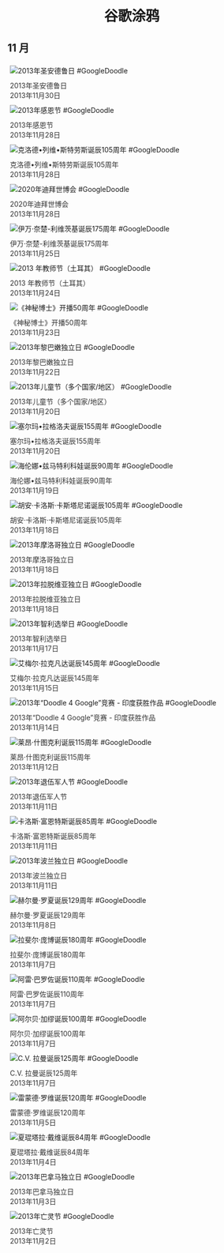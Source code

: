 
<h1 align="center"> 谷歌涂鸦 </h1>




## 11 月

<div class="image">


<img src="https://lh3.googleusercontent.com/lOBKgk7TFOlBynzcRbbsagOS8sMxE-pSaN3w40iMrvHKo2KuNUiQMahYL5HfmCZ8uIutYvMmWmTS-npApgir-zrFdF5ZbCy_BS_jQ5brhw" alt="2013年圣安德鲁日 #GoogleDoodle" style="margin: 5px"/>
<div class="info" style="font-size: 14px; color:#333333; margin:5px"><div class="title">2013年圣安德鲁日</div><div class="date">2013年11月30日</div></div>

<img src="https://lh3.googleusercontent.com/OuJ6d8FbVYm6hHF0xVAwLm9EFuublRkhIcKnnpz-MnPjxJHANNcFzxEHkQtpdZfXcJCEMgD0OsNFXitVomojklw7IkuiA45XVqQIS_S0" alt="2013年感恩节 #GoogleDoodle" style="margin: 5px"/>
<div class="info" style="font-size: 14px; color:#333333; margin:5px"><div class="title">2013年感恩节</div><div class="date">2013年11月28日</div></div>

<img src="https://lh3.googleusercontent.com/iDXl-EyiQmbdyuKRX3S7NY-9gANjLU411ksQeJ24qoCUPTDTjoaq-RCjafYdVEL5g8JCEa7PeUOeDt-piPLeZGZ259UgopY-VcOLYLaDKQ" alt="克洛德•列维•斯特劳斯诞辰105周年 #GoogleDoodle" style="margin: 5px"/>
<div class="info" style="font-size: 14px; color:#333333; margin:5px"><div class="title">克洛德•列维•斯特劳斯诞辰105周年</div><div class="date">2013年11月28日</div></div>

<img src="https://lh3.googleusercontent.com/i6Nnm9l3vbDNbiuggo9U_YHgOQPtG-5_Z7FJT0R0oIRy-6RQIFfChpphPrAN5ImzfdKP5Xj5pQ_Ait10rn28qmqNlkhgqdAdl-AADlo" alt="2020年迪拜世博会 #GoogleDoodle" style="margin: 5px"/>
<div class="info" style="font-size: 14px; color:#333333; margin:5px"><div class="title">2020年迪拜世博会</div><div class="date">2013年11月28日</div></div>

<img src="https://lh3.googleusercontent.com/ukw6M9ixfVwBUKHOI9ZZS_PowKcwHrJAIHwhZvlL5J6GJh5lQXDyZosIP2YdgkrIH948Ys6XIYFYsA-jGF6rn89kqCVqLZftLYHJF4C_1Q" alt="伊万·奈楚-利维茨基诞辰175周年 #GoogleDoodle" style="margin: 5px"/>
<div class="info" style="font-size: 14px; color:#333333; margin:5px"><div class="title">伊万·奈楚-利维茨基诞辰175周年</div><div class="date">2013年11月25日</div></div>

<img src="https://lh3.googleusercontent.com/udBBjtxEolCcaurziTrn93vEdVuuvlHWXNA640bCw77egU_8HELPz4l4xUNknEp5iBQJfYHqLYlipaY-zkxKVqYUmEsBqhxKdDVymtjZ" alt="2013 年教师节（土耳其） #GoogleDoodle" style="margin: 5px"/>
<div class="info" style="font-size: 14px; color:#333333; margin:5px"><div class="title">2013 年教师节（土耳其）</div><div class="date">2013年11月24日</div></div>

<img src="https://lh3.googleusercontent.com/FFIDox5nyxdqxsXUsv2rNOrWTYIBH01HNUoqrCz_gTmgTkMr6PHpR5T0VjTo7hDvk8It8nkvN9TgadgPVfjeA3LIZIpErcUR3l87-rw" alt="《神秘博士》开播50周年 #GoogleDoodle" style="margin: 5px"/>
<div class="info" style="font-size: 14px; color:#333333; margin:5px"><div class="title">《神秘博士》开播50周年</div><div class="date">2013年11月23日</div></div>

<img src="https://lh3.googleusercontent.com/sfzRGpod1vHiuFcOmG0tKjEDArUA0MBaX4qxjbdWzvpjOQ9JlyICrs5U5q3E8rcZmN5mki4GpDmMEYJqAmPGHNGNkdwxg-qwwmKR6TWBZA" alt="2013年黎巴嫩独立日 #GoogleDoodle" style="margin: 5px"/>
<div class="info" style="font-size: 14px; color:#333333; margin:5px"><div class="title">2013年黎巴嫩独立日</div><div class="date">2013年11月22日</div></div>

<img src="https://lh3.googleusercontent.com/p0kRmY2DuwCOgz9eAqjKfCfiJK-XeNuzZ-jLNxGOeBef1GoFC1k9fQhsfe-fSyT1MNRwzaKADO2d94jzw-ztRvl6AcAw48808Pw244Gy" alt="2013年儿童节（多个国家/地区） #GoogleDoodle" style="margin: 5px"/>
<div class="info" style="font-size: 14px; color:#333333; margin:5px"><div class="title">2013年儿童节（多个国家/地区）</div><div class="date">2013年11月20日</div></div>

<img src="https://lh3.googleusercontent.com/-f0vgUiymftI74PoUZ0DDqHwPqErPE7kK4m9tV1ueJLj3g9lLfTvLtK80V3saWQppEtLLrJiKnE0ZIbL89wYEen2qX-bzZVpN4qodlFqZw" alt="塞尔玛•拉格洛夫诞辰155周年 #GoogleDoodle" style="margin: 5px"/>
<div class="info" style="font-size: 14px; color:#333333; margin:5px"><div class="title">塞尔玛•拉格洛夫诞辰155周年</div><div class="date">2013年11月20日</div></div>

<img src="https://lh3.googleusercontent.com/4lBGXQkQUCN7NphJ1uYiKLRXGA7AJigOcWCPQwCt5h5AAYKuN5nNz7-dZwE9MFMB2BGb119XHp6WmYsdawXBrgC7V2qFqEcIy1AGcb31" alt="海伦娜•兹马特利科娃诞辰90周年 #GoogleDoodle" style="margin: 5px"/>
<div class="info" style="font-size: 14px; color:#333333; margin:5px"><div class="title">海伦娜•兹马特利科娃诞辰90周年</div><div class="date">2013年11月19日</div></div>

<img src="https://lh3.googleusercontent.com/afrychNkjvxmAn1aumFDNqpRgd9Kf7lK_6fNkArSpxYegIb2mmUCeueIyuS-RoBKizqgKCny5VxzEqsEjq8F_lMpx3pqbYIVPZP6Xbvn" alt="胡安·卡洛斯·卡斯塔尼诺诞辰105周年 #GoogleDoodle" style="margin: 5px"/>
<div class="info" style="font-size: 14px; color:#333333; margin:5px"><div class="title">胡安·卡洛斯·卡斯塔尼诺诞辰105周年</div><div class="date">2013年11月18日</div></div>

<img src="https://lh3.googleusercontent.com/jl_R_AdDpXo-UEwpH7KPvVFRu9jRglidFet7LemQouQ8dn5wV1Pdb6KG3YKYFqk26s6al5KXyEXU-xr7wFhhLV9NZ4S8zw0M3k-GTuQ" alt="2013年摩洛哥独立日 #GoogleDoodle" style="margin: 5px"/>
<div class="info" style="font-size: 14px; color:#333333; margin:5px"><div class="title">2013年摩洛哥独立日</div><div class="date">2013年11月18日</div></div>

<img src="https://lh3.googleusercontent.com/LU_aCPaqucvPTvx644I59Fi9TjSGd86QySUYXDQJH-usk2M2IKywXwWhz4DrIaWFnedYiVRFGDdjNsb3MPP0t5SV5LhP3TxgCUXxz64" alt="2013年拉脱维亚独立日 #GoogleDoodle" style="margin: 5px"/>
<div class="info" style="font-size: 14px; color:#333333; margin:5px"><div class="title">2013年拉脱维亚独立日</div><div class="date">2013年11月18日</div></div>

<img src="https://lh3.googleusercontent.com/s9PzZ97RR4R2L5cBMiAwnu4fZjPZbA69rWI0JYnupveBgbjE6Ht4A6sUXKn8EAzd_0L2yqZ8IZJFR6sxJZYhS0f4aXmZ9De_Joty1GMP" alt="2013年智利选举日 #GoogleDoodle" style="margin: 5px"/>
<div class="info" style="font-size: 14px; color:#333333; margin:5px"><div class="title">2013年智利选举日</div><div class="date">2013年11月17日</div></div>

<img src="https://lh3.googleusercontent.com/-vP4LkGFMYUUWcId4O9Ic3fr1tRwTwK-vb4i1racOmOJhn02IWTM2HeEbrUrXkYZDgJRPiSHdhZQTl3CnhnWoism2j9QDdauGUwV7-L9" alt="艾梅尔·拉克凡达诞辰145周年 #GoogleDoodle" style="margin: 5px"/>
<div class="info" style="font-size: 14px; color:#333333; margin:5px"><div class="title">艾梅尔·拉克凡达诞辰145周年</div><div class="date">2013年11月15日</div></div>

<img src="https://lh3.googleusercontent.com/Vc10EVHhAur4TIHa5sZZnXGsZy59lXDi2OSi676KV44gTJvFFRlBxs88xpeEXDKe1SVwvZVOsMwVvgNPgOWoXSxMcvK3WwAWX22nMVg" alt="2013年“Doodle 4 Google”竞赛 - 印度获胜作品 #GoogleDoodle" style="margin: 5px"/>
<div class="info" style="font-size: 14px; color:#333333; margin:5px"><div class="title">2013年“Doodle 4 Google”竞赛 - 印度获胜作品</div><div class="date">2013年11月14日</div></div>

<img src="https://lh3.googleusercontent.com/3O2fPNAyZEBFh_dOgeWPrzSvvYWaqSiYag6SQ-NTzAftQjluQnTESWqPI_ZnjT4O-BJQr7lrjOdHbXAMF7kC6M7tCmIhMfBUm8Qx4YHW3g" alt="莱昂·什图克利诞辰115周年 #GoogleDoodle" style="margin: 5px"/>
<div class="info" style="font-size: 14px; color:#333333; margin:5px"><div class="title">莱昂·什图克利诞辰115周年</div><div class="date">2013年11月12日</div></div>

<img src="https://lh3.googleusercontent.com/7nKXb4ztNdvp3XyLRI5udBeUZmN39iuVRH6ER2UnCTmR68nhg28WAjiiQYj88FlOu07AWmNijpprmwUaEeTWRyzGK3gz7igN6Nq0yD1tcg" alt="2013年退伍军人节 #GoogleDoodle" style="margin: 5px"/>
<div class="info" style="font-size: 14px; color:#333333; margin:5px"><div class="title">2013年退伍军人节</div><div class="date">2013年11月11日</div></div>

<img src="https://lh3.googleusercontent.com/2Oa4bfC-41wo-FLUvGNFdjv3ZfZE4McvokZUxgeWHvt6t4nCRBLGqejoTGiaWvWp9il-9cw3ACtTSFgeLxoeutzeQ1HRb4nAv06DvAqm" alt="卡洛斯·富恩特斯诞辰85周年 #GoogleDoodle" style="margin: 5px"/>
<div class="info" style="font-size: 14px; color:#333333; margin:5px"><div class="title">卡洛斯·富恩特斯诞辰85周年</div><div class="date">2013年11月11日</div></div>

<img src="https://lh3.googleusercontent.com/RmIxdcQA0UOwqmahVnaDqoMSf7hcz9PZdPK5F6heUBf7OVj4KOs77AFDkJgoo-sYffx2ivP5ogDYW013trEFZXX5IShphELNH68qV9A" alt="2013年波兰独立日 #GoogleDoodle" style="margin: 5px"/>
<div class="info" style="font-size: 14px; color:#333333; margin:5px"><div class="title">2013年波兰独立日</div><div class="date">2013年11月11日</div></div>

<img src="https://lh3.googleusercontent.com/gcKLiB4GAMeFmElg3j0zL0iKSqSXPc_MJVqzuSSc1MCQY6-rETf7tj-DJbzmzjFnGRCRonTtJzYX1ZZwzCbuzwzrnHbg0fTy_9Y8PGRgfg" alt="赫尔曼·罗夏诞辰129周年 #GoogleDoodle" style="margin: 5px"/>
<div class="info" style="font-size: 14px; color:#333333; margin:5px"><div class="title">赫尔曼·罗夏诞辰129周年</div><div class="date">2013年11月8日</div></div>

<img src="https://lh3.googleusercontent.com/O-LqfNrGzdGZmyhVHrWQrIKjIlH_l6LOkuQ9MvWl7U3DpGp0hd970vDXMH68wfMMrBvtvZd2bgg5KZ-ClgXylsfSif1p7FkknGLSX8Q" alt="拉斐尔·庞博诞辰180周年 #GoogleDoodle" style="margin: 5px"/>
<div class="info" style="font-size: 14px; color:#333333; margin:5px"><div class="title">拉斐尔·庞博诞辰180周年</div><div class="date">2013年11月7日</div></div>

<img src="https://lh3.googleusercontent.com/knajLKBmgyiHrjy9mUrGYNfvT-mVHljUAQwuV-0UdxGoEJn_wS-9015tEcITiLQgqJpDi7-dHFTABzS6kVHeFBBCC61Z4LZvJ7PowYsUcg" alt="阿雷·巴罗佐诞辰110周年 #GoogleDoodle" style="margin: 5px"/>
<div class="info" style="font-size: 14px; color:#333333; margin:5px"><div class="title">阿雷·巴罗佐诞辰110周年</div><div class="date">2013年11月7日</div></div>

<img src="https://lh3.googleusercontent.com/WV0625nEE4zTFx-9RPlIF9Kurq14q1cZTbMFHkoq0n47dxNv6OC3GcqYX0DhTfJKi3JUIkWKyAQAKBGmXkAY5t_jivq9vpZQV5gYfMU_" alt="阿尔贝·加缪诞辰100周年 #GoogleDoodle" style="margin: 5px"/>
<div class="info" style="font-size: 14px; color:#333333; margin:5px"><div class="title">阿尔贝·加缪诞辰100周年</div><div class="date">2013年11月7日</div></div>

<img src="https://lh3.googleusercontent.com/C4eT0Fyf4VpASJ-uxGohEkmV7r0qE-buC7Gjc5n1_24ppVMXmlhqDNGmUjoJNGN60io8QsRQUNz3tcxg09pI8lpC5TPigHndUwtlQyWjhQ" alt="C.V. 拉曼诞辰125周年 #GoogleDoodle" style="margin: 5px"/>
<div class="info" style="font-size: 14px; color:#333333; margin:5px"><div class="title">C.V. 拉曼诞辰125周年</div><div class="date">2013年11月7日</div></div>

<img src="https://lh3.googleusercontent.com/ORiWvS4baXVlIURE_fB-Sruramf3Lmn08lI7gn6ZbTq5TXnFhsjYAtxjNOQNxXQUpwiBGM_6h0AfCWSdIXzaGA-uBuq0B--nu53O1KNijQ" alt="雷蒙德·罗维诞辰120周年 #GoogleDoodle" style="margin: 5px"/>
<div class="info" style="font-size: 14px; color:#333333; margin:5px"><div class="title">雷蒙德·罗维诞辰120周年</div><div class="date">2013年11月5日</div></div>

<img src="https://lh3.googleusercontent.com/i5qg-3oZupf1Kzlnl57RjNHy4XeVoesns9v2Hyq8UrHIX5P9x0zlFJ4knmGprEFd8GIlsidl96QXOs-g8GU6aO8sfEL10HbAkha_l78y" alt="夏琨塔拉·戴维诞辰84周年 #GoogleDoodle" style="margin: 5px"/>
<div class="info" style="font-size: 14px; color:#333333; margin:5px"><div class="title">夏琨塔拉·戴维诞辰84周年</div><div class="date">2013年11月4日</div></div>

<img src="https://lh3.googleusercontent.com/nPnlBsulf5g97aoiIwuu1r612LboEKK4BGdUOg0t0cqTqvDsddRuwEAJXe2d2fmtU424nFdJj4e3Et3y1JTFRfyqyZuwBwoNAzUm3kU" alt="2013年巴拿马独立日 #GoogleDoodle" style="margin: 5px"/>
<div class="info" style="font-size: 14px; color:#333333; margin:5px"><div class="title">2013年巴拿马独立日</div><div class="date">2013年11月3日</div></div>

<img src="https://lh3.googleusercontent.com/KH8q7KBTilD9RRuq1e7wneIwtfRbekADhNpzULUVBnmBBMdQ6C-cB5ohLGIjpMSjF41Yi73Js0QWBJu__RCrIEJk9y222ZJ6_rcFoE4" alt="2013年亡灵节 #GoogleDoodle" style="margin: 5px"/>
<div class="info" style="font-size: 14px; color:#333333; margin:5px"><div class="title">2013年亡灵节</div><div class="date">2013年11月2日</div></div>

</div>








